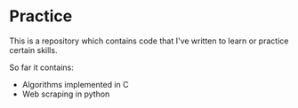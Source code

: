# Practice
This is a repository which contains code that I've written to learn or practice certain skills.

So far it contains:
- Algorithms implemented in C
- Web scraping in python
